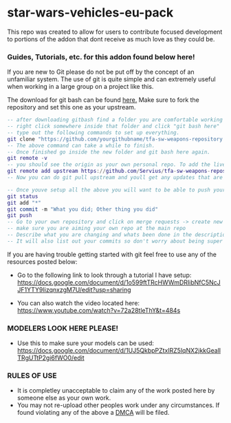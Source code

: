  star-wars-vehicles-eu-pack
 =====
This repo was created to allow for users to contribute focused development to portions of the addon that dont receive as much love as they could be. 

### Guides, Tutorials, etc. for this addon found below here!
If you are new to Git please do not be put off by the concept of an unfamiliar system. The use of git is quite simple and can extremely useful when working in a large group on a project like this.

The download for git bash can be found [here.](https://git-for-windows.github.io/) Make sure to fork the repository and set this one as your upstream. 

```lua
-- after downloading gitbash find a folder you are comfortable working from.
-- right click somewhere inside that folder and click "git bash here" 
-- type out the following commands to set up everything.
git clone "https://github.com/yourgithubname/tfa-sw-weapons-repository.git"
-- The above command can take a while to finish. 
-- Once finished go inside the new folder and git bash here again. 
git remote -v 
-- you should see the origin as your own personal repo. To add the live repo as your upstream do the next command.
git remote add upstream https://github.com/Servius/tfa-sw-weapons-repository.git 
-- Now you can do git pull upstream and youll get any updates that are accepted into the main repo. 

-- Once youve setup all the above you will want to be able to push your changes. Do the following:
git status
git add "*" 
git commit -m "What you did; Other thing you did" 
git push
-- Go to your own repository and click on merge requests -> create new merge request -> 
-- make sure you are aiming your own repo at the main repo 
-- Describe what you are changing and whats been done in the description and title. 
-- It will also list out your commits so don't worry about being super descriptive. 
```


 If you are having trouble getting started with git feel free to use any of the resources posted below: 

- Go to the following link to look through a tutorial I have setup: 
https://docs.google.com/document/d/1o599ftTRcHWWmDRIibNfC5NcJJF1YTY9IizqnxzgM7U/edit?usp=sharing

- You can also watch the video located here: 
https://www.youtube.com/watch?v=72a28tleThY&t=484s

### MODELERS LOOK HERE PLEASE!
- Use this to make sure your models can be used: https://docs.google.com/document/d/1UJ5QkbpPZtxIRZ5lqNX2jkkGeallTRgUTtP2gi6fWO0/edit

### RULES OF USE
- It is completley unacceptable to claim any of the work posted here by someone else as your own work. 
- You may not re-upload other peoples work under any circumstances. 
If found violating any of the above a [DMCA](https://www.google.com/search?q=dmca&rlz=1C1CHBD_enUS728US728&oq=dmca&aqs=chrome..69i57.575j0j7&sourceid=chrome&ie=UTF-8) will be filed. 